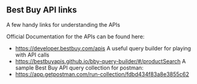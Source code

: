## Best Buy API links
 A few handy links for understanding the APIs

 Official Documentation for the APIs can be found here:
 * https://developer.bestbuy.com/apis
 A useful query builder for playing with API calls
 * https://bestbuyapis.github.io/bby-query-builder/#/productSearch
 A sample Best Buy API query collection for postman:
 * https://app.getpostman.com/run-collection/fdbd434f83a8e3855c62
